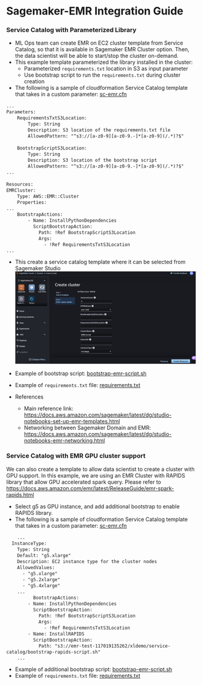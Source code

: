 # Sagemaker-EMR Integration Guide

### Service Catalog with Parameterized Library

* ML Ops team can create EMR on EC2 cluster template from Service Catalog, so that it is  available in Sagemaker EMR Cluster option. Then, the data scientist will be able to start/stop the cluster on-demand.
* This example template parameterized the library installed in the cluster:
    * Parameterized `requirements.txt` location in S3 as input parameter
    * Use bootstrap script to run the `requirements.txt` during cluster creation
* The following is a sample of cloudformation Service Catalog template that takes in a custom parameter: [sc-emr.cfn](./emr-template/sc-emr.cfn)

```
...  
Parameters:
    RequirementsTxtS3Location:
        Type: String
        Description: S3 location of the requirements.txt file
        AllowedPattern: "^s3://[a-z0-9][a-z0-9.-]*[a-z0-9](/.*)?$"
    
    BootstrapScriptS3Location:
        Type: String
        Description: S3 location of the bootstrap script
        AllowedPattern: "^s3://[a-z0-9][a-z0-9.-]*[a-z0-9](/.*)?$"           
...
    
Resources:
EMRCluster:
    Type: AWS::EMR::Cluster
    Properties:
...
    BootstrapActions:
        - Name: InstallPythonDependencies
          ScriptBootstrapAction:
            Path: !Ref BootstrapScriptS3Location
            Args:
              - !Ref RequirementsTxtS3Location
...
```
  * This create a service catalog template where it can be selected from Sagemaker Studio
      ![Local Image](./emr-template/image-sagemaker.png)


* Example of bootstrap script: [bootstrap-emr-script.sh](./emr-template/bootstrap-emr-script.sh)
* Example of `requirements.txt` file: [requirements.txt](./emr-template/requirements.txt)

* References
    * Main reference link: https://docs.aws.amazon.com/sagemaker/latest/dg/studio-notebooks-set-up-emr-templates.html
    * Networking between Sagemaker Domain and EMR: https://docs.aws.amazon.com/sagemaker/latest/dg/studio-notebooks-emr-networking.html

### Service Catalog with EMR GPU cluster support

We can also create a template to allow data scientist to create a cluster with GPU support. In this example, we are using an EMR Cluster with RAPIDS library that allow GPU accelerated spark query. Please refer to https://docs.aws.amazon.com/emr/latest/ReleaseGuide/emr-spark-rapids.html

* Select g5 as GPU instance, and add additional bootstrap to enable RAPIDS library. 
* The following is a sample of cloudformation Service Catalog template that takes in a custom parameter: [sc-emr.cfn](./emr-gpu-template/sc-emr.cfn)
```
    ...
  InstanceType:
    Type: String
    Default: "g5.xlarge"
    Description: EC2 instance type for the cluster nodes
    AllowedValues:
      - "g5.xlarge"
      - "g5.2xlarge"
      - "g5.4xlarge"
    ...
          BootstrapActions:
        - Name: InstallPythonDependencies
          ScriptBootstrapAction:
            Path: !Ref BootstrapScriptS3Location
            Args:
              - !Ref RequirementsTxtS3Location
        - Name: InstallRAPIDS
          ScriptBootstrapAction:
            Path: "s3://emr-test-117019135262/xldemo/service-catalog/bootstrap-rapids-script.sh"
    ...
```
* Example of additional bootstrap script: [bootstrap-emr-script.sh](./emr-gpu-template/bootstrap-rapids-script.sh)
* Example of `requirements.txt` file: [requirements.txt](./emr-gpu-template/requirements.txt)